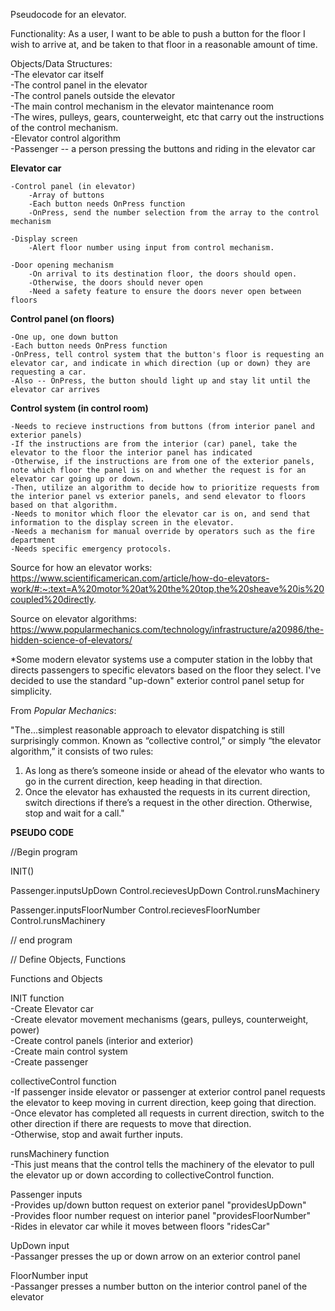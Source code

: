 Pseudocode for an elevator.

Functionality: As a user, I want to be able to push a button for the floor I wish to arrive at, and be taken to that floor in a reasonable amount of time. 

Objects/Data Structures:  
-The elevator car itself  
-The control panel in the elevator  
-The control panels outside the elevator  
-The main control mechanism in the elevator maintenance room  
-The wires, pulleys, gears, counterweight, etc that carry out the instructions of the control mechanism.  
-Elevator control algorithm  
-Passenger -- a person pressing the buttons and riding in the elevator car  


**Elevator car**  

    -Control panel (in elevator)  
        -Array of buttons   
        -Each button needs OnPress function  
        -OnPress, send the number selection from the array to the control mechanism  

    -Display screen  
        -Alert floor number using input from control mechanism.

    -Door opening mechanism
        -On arrival to its destination floor, the doors should open. 
        -Otherwise, the doors should never open
        -Need a safety feature to ensure the doors never open between floors

**Control panel (on floors)** 

    -One up, one down button  
    -Each button needs OnPress function  
    -OnPress, tell control system that the button's floor is requesting an elevator car, and indicate in which direction (up or down) they are requesting a car.
    -Also -- OnPress, the button should light up and stay lit until the elevator car arrives

**Control system (in control room)**  

    -Needs to recieve instructions from buttons (from interior panel and exterior panels)   
    -If the instructions are from the interior (car) panel, take the elevator to the floor the interior panel has indicated    
    -Otherwise, if the instructions are from one of the exterior panels, note which floor the panel is on and whether the request is for an elevator car going up or down.   
    -Then, utilize an algorithm to decide how to prioritize requests from the interior panel vs exterior panels, and send elevator to floors based on that algorithm.  
    -Needs to monitor which floor the elevator car is on, and send that information to the display screen in the elevator.  
    -Needs a mechanism for manual override by operators such as the fire department  
    -Needs specific emergency protocols. 

Source for how an elevator works: https://www.scientificamerican.com/article/how-do-elevators-work/#:~:text=A%20motor%20at%20the%20top,the%20sheave%20is%20coupled%20directly.

Source on elevator algorithms: 
https://www.popularmechanics.com/technology/infrastructure/a20986/the-hidden-science-of-elevators/

*Some modern elevator systems use a computer station in the lobby that directs passengers to specific elevators based on the floor they select. I've decided to use the standard "up-down" exterior control panel setup for simplicity. 

From *Popular Mechanics*:

"The...simplest reasonable approach to elevator dispatching is still surprisingly common. Known as “collective control,” or simply “the elevator algorithm,” it consists of two rules:  

1. As long as there’s someone inside or ahead of the elevator who wants to go in the current direction, keep heading in that direction.
2. Once the elevator has exhausted the requests in its current direction, switch directions if there’s a request in the other direction. Otherwise, stop and wait for a call."



**PSEUDO CODE**

//Begin program

INIT()

Passenger.inputsUpDown
Control.recievesUpDown
Control.runsMachinery

Passenger.inputsFloorNumber
Control.recievesFloorNumber
Control.runsMachinery 

// end program 

// Define Objects, Functions

Functions and Objects  

INIT function  
    -Create Elevator car  
    -Create elevator movement mechanisms (gears, pulleys, counterweight, power)  
    -Create control panels (interior and exterior)  
    -Create main control system  
    -Create passenger  

collectiveControl function  
    -If passenger inside elevator or passenger at exterior control panel requests the elevator to keep moving in current direction, keep going that direction.  
    -Once elevator has completed all requests in current direction, switch to the other direction if there are requests to move that direction.  
    -Otherwise, stop and await further inputs. 

runsMachinery function  
    -This just means that the control tells the machinery of the elevator to pull the elevator up or down according to collectiveControl function.

Passenger inputs  
    -Provides up/down button request on exterior panel  "providesUpDown"  
    -Provides floor number request on interior panel "providesFloorNumber"   
    -Rides in elevator car while it moves between floors "ridesCar"  

UpDown input  
    -Passanger presses the up or down arrow on an exterior control panel

FloorNumber input  
    -Passanger presses a number button on the interior control panel of the elevator
